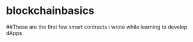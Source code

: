 # blockchainbasics

##These are the first few smart contracts i wrote while learning to develop dApps

